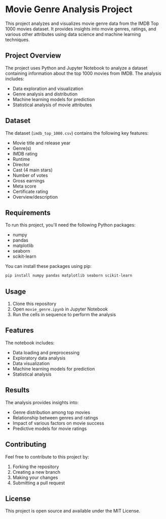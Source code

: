 # Movie Genre Analysis Project

This project analyzes and visualizes movie genre data from the IMDB Top 1000 movies dataset. It provides insights into movie genres, ratings, and various other attributes using data science and machine learning techniques.

## Project Overview

The project uses Python and Jupyter Notebook to analyze a dataset containing information about the top 1000 movies from IMDB. The analysis includes:
- Data exploration and visualization
- Genre analysis and distribution
- Machine learning models for prediction
- Statistical analysis of movie attributes

## Dataset

The dataset (`imdb_top_1000.csv`) contains the following key features:
- Movie title and release year
- Genre(s)
- IMDB rating
- Runtime
- Director
- Cast (4 main stars)
- Number of votes
- Gross earnings
- Meta score
- Certificate rating
- Overview/description

## Requirements

To run this project, you'll need the following Python packages:
- numpy
- pandas
- matplotlib
- seaborn
- scikit-learn

You can install these packages using pip:
```bash
pip install numpy pandas matplotlib seaborn scikit-learn
```

## Usage

1. Clone this repository
2. Open `movie_genre.ipynb` in Jupyter Notebook
3. Run the cells in sequence to perform the analysis

## Features

The notebook includes:
- Data loading and preprocessing
- Exploratory data analysis
- Data visualization
- Machine learning models for prediction
- Statistical analysis

## Results

The analysis provides insights into:
- Genre distribution among top movies
- Relationship between genres and ratings
- Impact of various factors on movie success
- Predictive models for movie ratings

## Contributing

Feel free to contribute to this project by:
1. Forking the repository
2. Creating a new branch
3. Making your changes
4. Submitting a pull request

## License

This project is open source and available under the MIT License. 